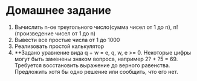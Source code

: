 # Домашнее задание


1. Вычислить n-ое треугольного число(сумма чисел от 1 до n), n!
(произведение чисел от 1 до n)
2. Вывести все простые числа от 1 до 1000
3. Реализовать простой калькулятор
4. *+Задано уравнение вида q + w = e, q, w, e >= 0. Некоторые цифры
могут быть заменены знаком вопроса, например 2? + ?5 = 69. Требуется
восстановить выражение до верного равенства. Предложить хотя бы
одно решение или сообщить, что его нет.